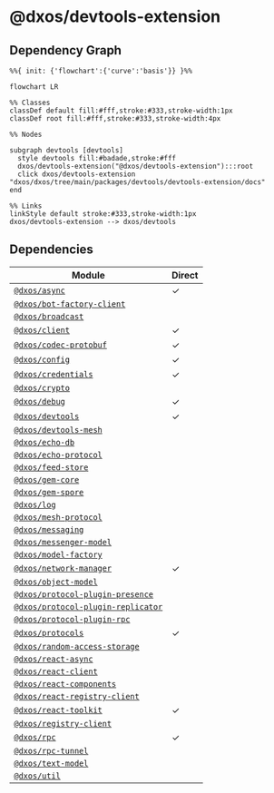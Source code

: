 # @dxos/devtools-extension



## Dependency Graph

```mermaid
%%{ init: {'flowchart':{'curve':'basis'}} }%%

flowchart LR

%% Classes
classDef default fill:#fff,stroke:#333,stroke-width:1px
classDef root fill:#fff,stroke:#333,stroke-width:4px

%% Nodes

subgraph devtools [devtools]
  style devtools fill:#badade,stroke:#fff
  dxos/devtools-extension("@dxos/devtools-extension"):::root
  click dxos/devtools-extension "dxos/dxos/tree/main/packages/devtools/devtools-extension/docs"
end

%% Links
linkStyle default stroke:#333,stroke-width:1px
dxos/devtools-extension --> dxos/devtools
```

## Dependencies

| Module | Direct |
|---|---|
| [`@dxos/async`](../../../common/async/docs/README.md) | &check; |
| [`@dxos/bot-factory-client`](../../../bot/bot-factory-client/docs/README.md) |  |
| [`@dxos/broadcast`](../../../mesh/broadcast/docs/README.md) |  |
| [`@dxos/client`](../../../sdk/client/docs/README.md) | &check; |
| [`@dxos/codec-protobuf`](../../../common/codec-protobuf/docs/README.md) | &check; |
| [`@dxos/config`](../../../sdk/config/docs/README.md) | &check; |
| [`@dxos/credentials`](../../../halo/credentials/docs/README.md) | &check; |
| [`@dxos/crypto`](../../../common/crypto/docs/README.md) |  |
| [`@dxos/debug`](../../../common/debug/docs/README.md) | &check; |
| [`@dxos/devtools`](../../devtools/docs/README.md) | &check; |
| [`@dxos/devtools-mesh`](../../devtools-mesh/docs/README.md) |  |
| [`@dxos/echo-db`](../../../echo/echo-db/docs/README.md) |  |
| [`@dxos/echo-protocol`](../../../echo/echo-protocol/docs/README.md) |  |
| [`@dxos/feed-store`](../../../echo/feed-store/docs/README.md) |  |
| [`@dxos/gem-core`](../../../gem/gem-core/docs/README.md) |  |
| [`@dxos/gem-spore`](../../../gem/gem-spore/docs/README.md) |  |
| [`@dxos/log`](../../../common/log/docs/README.md) |  |
| [`@dxos/mesh-protocol`](../../../mesh/mesh-protocol/docs/README.md) |  |
| [`@dxos/messaging`](../../../mesh/messaging/docs/README.md) |  |
| [`@dxos/messenger-model`](../../../echo/messenger-model/docs/README.md) |  |
| [`@dxos/model-factory`](../../../echo/model-factory/docs/README.md) |  |
| [`@dxos/network-manager`](../../../mesh/network-manager/docs/README.md) | &check; |
| [`@dxos/object-model`](../../../echo/object-model/docs/README.md) |  |
| [`@dxos/protocol-plugin-presence`](../../../mesh/protocol-plugin-presence/docs/README.md) |  |
| [`@dxos/protocol-plugin-replicator`](../../../mesh/protocol-plugin-replicator/docs/README.md) |  |
| [`@dxos/protocol-plugin-rpc`](../../../mesh/protocol-plugin-rpc/docs/README.md) |  |
| [`@dxos/protocols`](../../../common/protocols/docs/README.md) | &check; |
| [`@dxos/random-access-storage`](../../../common/random-access-storage/docs/README.md) |  |
| [`@dxos/react-async`](../../../common/react-async/docs/README.md) |  |
| [`@dxos/react-client`](../../../sdk/react-client/docs/README.md) |  |
| [`@dxos/react-components`](../../../sdk/react-components/docs/README.md) |  |
| [`@dxos/react-registry-client`](../../../sdk/react-registry-client/docs/README.md) |  |
| [`@dxos/react-toolkit`](../../../sdk/react-toolkit/docs/README.md) | &check; |
| [`@dxos/registry-client`](../../../sdk/registry-client/docs/README.md) |  |
| [`@dxos/rpc`](../../../common/rpc/docs/README.md) | &check; |
| [`@dxos/rpc-tunnel`](../../../common/rpc-tunnel/docs/README.md) |  |
| [`@dxos/text-model`](../../../echo/text-model/docs/README.md) |  |
| [`@dxos/util`](../../../common/util/docs/README.md) |  |
